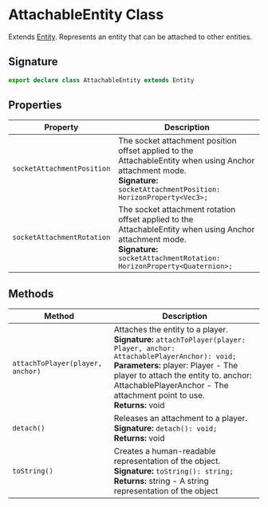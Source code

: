 # AttachableEntity Class

Extends [Entity](https://developers.meta.com/horizon-worlds/reference/2.0.0/core_entity). Represents an entity that can be attached to other entities.

## Signature

```typescript
export declare class AttachableEntity extends Entity
```

## Properties

| Property | Description |
| --- | --- |
| `socketAttachmentPosition` | The socket attachment position offset applied to the AttachableEntity when using Anchor attachment mode.<br/>**Signature:** `socketAttachmentPosition: HorizonProperty<Vec3>;` |
| `socketAttachmentRotation` | The socket attachment rotation offset applied to the AttachableEntity when using Anchor attachment mode.<br/>**Signature:** `socketAttachmentRotation: HorizonProperty<Quaternion>;` |

## Methods

| Method | Description |
| --- | --- |
| `attachToPlayer(player, anchor)` | Attaches the entity to a player.<br/>**Signature:** `attachToPlayer(player: Player, anchor: AttachablePlayerAnchor): void;`<br/>**Parameters:** player: Player - The player to attach the entity to. anchor: AttachablePlayerAnchor - The attachment point to use.<br/>**Returns:** void |
| `detach()` | Releases an attachment to a player.<br/>**Signature:** `detach(): void;`<br/>**Returns:** void |
| `toString()` | Creates a human-readable representation of the object.<br/>**Signature:** `toString(): string;`<br/>**Returns:** string - A string representation of the object |